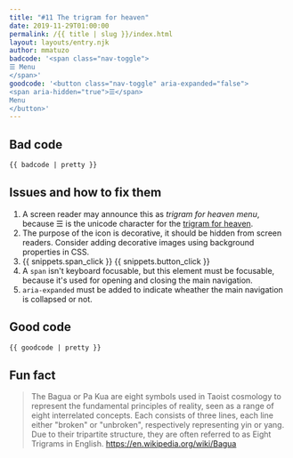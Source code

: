 ```yaml
---
title: "#11 The trigram for heaven"
date: 2019-11-29T01:00:00
permalink: /{{ title | slug }}/index.html
layout: layouts/entry.njk
author: mmatuzo
badcode: '<span class="nav-toggle">
☰ Menu
</span>'
goodcode: '<button class="nav-toggle" aria-expanded="false">
<span aria-hidden="true">☰</span> 
Menu
</button>'
---
```



<div class="section bad">

## Bad code

```html
{{ badcode | pretty }}
```
</div>

<div class="section" id="issues">

## Issues and how to fix them

1. A screen reader may announce this as _trigram for heaven menu_, because ☰ is the unicode character for the [trigram for heaven](https://en.wikipedia.org/wiki/Bagua).
1. The purpose of the icon is decorative, it should be hidden from screen readers. Consider adding decorative images using background properties in CSS.
1. {{ snippets.span_click }} {{ snippets.button_click }}
1. A `span` isn't keyboard focusable, but this element must be focusable, because it's used for opening and closing the main navigation.
1. `aria-expanded` must be added to indicate wheather the main navigation is collapsed or not.

</div>

<div class="section">

## Good code

```html
{{ goodcode | pretty }}
```
</div>

<div class="section">

## Fun fact

> The Bagua or Pa Kua are eight symbols used in Taoist cosmology to represent the fundamental principles of reality, seen as a range of eight interrelated concepts. Each consists of three lines, each line either "broken" or "unbroken", respectively representing yin or yang. Due to their tripartite structure, they are often referred to as Eight Trigrams in English.
<https://en.wikipedia.org/wiki/Bagua>

</div>
